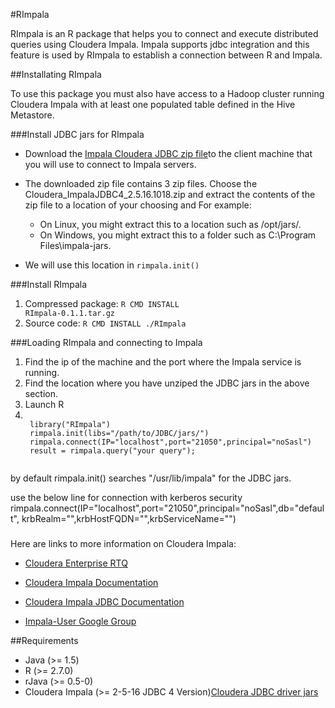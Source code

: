 #RImpala

RImpala is an R package that helps you to connect and execute distributed queries using Cloudera Impala.
Impala supports jdbc integration and this feature is used by RImpala to establish a connection between R and Impala. 

##Installating RImpala

To use this package you must also have access to a Hadoop cluster running Cloudera Impala with at least one populated table defined in the Hive Metastore.

###Install JDBC jars for RImpala

* Download the [Impala Cloudera JDBC zip file](http://downloads.cloudera.com/connectors/impala_jdbc_2.5.16.1018.zip)to the client machine that you will use to connect to Impala servers.

*  The downloaded zip file contains 3 zip files. Choose the Cloudera_ImpalaJDBC4_2.5.16.1018.zip and extract the contents of the zip file to a location of your choosing and
	For example:
	- On Linux, you might extract this to a location such as /opt/jars/.
	- On Windows, you might extract this to a folder such as C:\Program Files\impala-jars.
* We will use this location in <code>rimpala.init()</code>

###Install RImpala
1. Compressed package: <code>R CMD INSTALL RImpala-0.1.1.tar.gz</code>
2. Source code: <code>R CMD INSTALL ./RImpala</code>

###Loading RImpala and connecting to Impala

1. Find the ip of the machine and the port where the Impala service is running.
2. Find the location where you have unziped the JDBC jars in the above section.
2. Launch R
3. <code>
	library("RImpala")
	rimpala.init(libs="/path/to/JDBC/jars/")
	rimpala.connect(IP="localhost",port="21050",principal="noSasl")
	result = rimpala.query("your query");
	</code>
by default rimpala.init() searches "/usr/lib/impala" for the JDBC jars.

use the below line for connection with kerberos security
rimpala.connect(IP="localhost",port="21050",principal="noSasl",db="default", krbRealm="",krbHostFQDN="",krbServiceName="")

###
Here are links to more information on Cloudera Impala:

- [Cloudera Enterprise RTQ](http://www.cloudera.com/content/cloudera/en/products/cloudera-enterprise-core/cloudera-enterprise-RTQ.html) 

- [Cloudera Impala Documentation](http://www.cloudera.com/content/support/en/documentation/cloudera-impala/cloudera-impala-documentation-v1-latest.html)

- [Cloudera Impala JDBC Documentation](http://www.cloudera.com/content/cloudera/en/documentation/connectors/latest/PDF/Cloudera-JDBC-Driver-for-Impala-Install-Guide.pdf)

- [Impala-User Google Group](https://groups.google.com/a/cloudera.org/forum/?fromgroups#!forum/impala-user)
 
##Requirements
- Java (>= 1.5)
- R (>= 2.7.0)
- rJava (>= 0.5-0)
- Cloudera Impala (>= 2-5-16 JDBC 4 Version)[Cloudera JDBC driver jars](http://downloads.cloudera.com/connectors/impala_jdbc_2.5.16.1018.zip)


